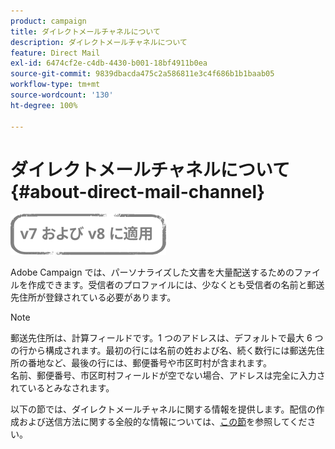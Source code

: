 ```yaml
---
product: campaign
title: ダイレクトメールチャネルについて
description: ダイレクトメールチャネルについて
feature: Direct Mail
exl-id: 6474cf2e-c4db-4430-b001-18bf4911b0ea
source-git-commit: 9839dbacda475c2a586811e3c4f686b1b1baab05
workflow-type: tm+mt
source-wordcount: '130'
ht-degree: 100%

---
```


# ダイレクトメールチャネルについて{#about-direct-mail-channel}

![](../../assets/common.svg)

Adobe Campaign では、パーソナライズした文書を大量配送するためのファイルを作成できます。受信者のプロファイルには、少なくとも受信者の名前と郵送先住所が登録されている必要があります。

>[!NOTE]
>
>郵送先住所は、計算フィールドです。1 つのアドレスは、デフォルトで最大 6 つの行から構成されます。最初の行には名前の姓および名、続く数行には郵送先住所の番地など、最後の行には、郵便番号や市区町村が含まれます。\
>名前、郵便番号、市区町村フィールドが空でない場合、アドレスは完全に入力されているとみなされます。

以下の節では、ダイレクトメールチャネルに関する情報を提供します。配信の作成および送信方法に関する全般的な情報については、[この節](steps-about-delivery-creation-steps.md)を参照してください。

